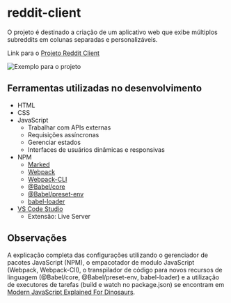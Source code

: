 # reddit-client
O projeto é destinado a criação de um aplicativo web que exibe múltiplos subreddits em colunas separadas e personalizáveis.

Link para o [Projeto Reddit Client](https://roadmap.sh/projects/reddit-client)

![Exemplo para o projeto](https://assets.roadmap.sh/guest/reddit-client-o876k.png)

## Ferramentas utilizadas no desenvolvimento

- HTML
- CSS
- JavaScript
    - Trabalhar com APIs externas
    - Requisições assíncronas
    - Gerenciar estados
    - Interfaces de usuários dinâmicas e responsivas
- NPM
    - [Marked](https://www.npmjs.com/package/marked)
    - [Webpack](https://www.npmjs.com/package/webpack)
    - [Webpack-CLI](https://www.npmjs.com/package/webpack-cli)
    - [@Babel/core](https://www.npmjs.com/package/@babel/core)
    - [@Babel/preset-env](https://www.npmjs.com/package/@babel/preset-env)
    - [babel-loader](https://www.npmjs.com/package/babel-loader)
- [VS Code Studio](https://code.visualstudio.com/)
    - Extensão: Live Server

## Observações
A explicação completa das configurações utilizando o gerenciador de pacotes JavaScript (NPM), o empacotador de modulo JavaScript (Webpack, Webpack-ClI), o transpilador de código para novos recursos de linguagem (@Babel/core, @Babel/preset-env, babel-loader) e a utilização de executores de tarefas (build e watch no package.json) se encontram em [Modern JavaScript Explained For Dinosaurs](https://peterxjang.com/blog/modern-javascript-explained-for-dinosaurs.html).
